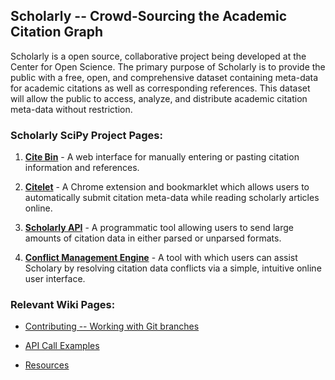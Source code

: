 ## Scholarly -- Crowd-Sourcing the Academic Citation Graph

Scholarly is a open source, collaborative project being developed at the Center for Open Science. The primary purpose of Scholarly is to provide the public with a free, open, and comprehensive dataset containing meta-data for academic citations as well as corresponding references. This dataset will allow the public to access, analyze, and distribute academic citation meta-data without restriction. 

### Scholarly SciPy Project Pages:

1. [**Cite Bin**](https://github.com/hrybacki/crowd-scholar/wiki/Citebin-SciPy-Projects) - A web interface for manually entering or pasting citation information and references.

1. [**Citelet**](https://github.com/jmcarp/citelet/wiki/Citelet-SciPy-Projects) - A Chrome extension and bookmarklet which allows users to automatically submit citation meta-data while reading scholarly articles online.

1. [**Scholarly API**](https://github.com/hrybacki/crowd-scholar/wiki/API-SciPy-Projects) - A programmatic tool allowing users to send large amounts of citation data in either parsed or unparsed formats.

1. [**Conflict Management Engine**](https://github.com/hrybacki/conflict-management-engine/wiki/Conflict-Management-Engine-SciPy-Projects) - A tool with which users can assist Scholary by resolving citation data conflicts via a simple, intuitive online user interface.

### Relevant Wiki Pages:

* [Contributing -- Working with Git branches](https://github.com/hrybacki/crowd-scholar.wiki.git)

* [API Call Examples](https://github.com/hrybacki/crowd-scholar/wiki/API-Call-Examples)

* [Resources](https://github.com/hrybacki/crowd-scholar/wiki/Resources)
